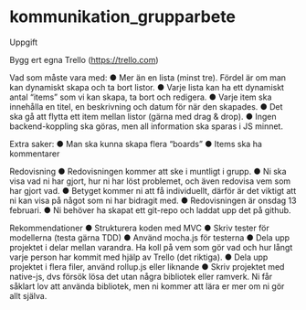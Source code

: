 # kommunikation_grupparbete

Uppgift

Bygg ert egna Trello (https://trello.com)

Vad som måste vara med:
● Mer än en lista (minst tre). Fördel är om man kan dynamiskt skapa och ta bort listor.
● Varje lista kan ha ett dynamiskt antal “items” som vi kan skapa, ta bort och
redigera.
● Varje item ska innehålla en titel, en beskrivning och datum för när den skapades.
● Det ska gå att flytta ett item mellan listor (gärna med drag & drop).
● Ingen backend-koppling ska göras, men all information ska sparas i JS minnet.

Extra saker:
● Man ska kunna skapa flera “boards”
● Items ska ha kommentarer

Redovisning
● Redovisningen kommer att ske i muntligt i grupp.
● Ni ska visa vad ni har gjort, hur ni har löst problemet, och även redovisa vem som
har gjort vad.
● Betyget kommer ni att få individuellt, därför är det viktigt att ni kan visa på något
som ni har bidragit med.
● Redovisningen är onsdag 13 februari.
● Ni behöver ha skapat ett git-repo och laddat upp det på github.

Rekommendationer
● Strukturera koden med MVC
● Skriv tester för modellerna (testa gärna TDD)
● Använd mocha.js för testerna
● Dela upp projektet i delar mellan varandra. Ha koll på vem som gör vad och hur
långt varje person har kommit med hjälp av Trello (det riktiga).
● Dela upp projektet i flera filer, använd rollup.js eller liknande
● Skriv projektet med native-js, dvs försök lösa det utan några bibliotek eller
ramverk. Ni får såklart lov att använda bibliotek, men ni kommer att lära er mer om
ni gör allt själva.

